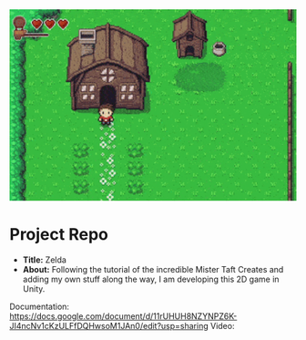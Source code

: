 <div align="center">
  <img alt="Preview" src="./Images/hero.gif" width="800">
</div>

# Project Repo

- **Title:** Zelda
- **About:** Following the tutorial of the incredible Mister Taft Creates and adding my own stuff along the way, I am developing this 2D game in Unity.

Documentation: https://docs.google.com/document/d/11rUHUH8NZYNPZ6K-JI4ncNv1cKzULFfDQHwsoM1JAn0/edit?usp=sharing
Video:

